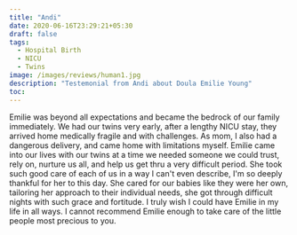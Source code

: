 ```yaml
---
title: "Andi"
date: 2020-06-16T23:29:21+05:30
draft: false
tags:
  - Hospital Birth
  - NICU
  - Twins
image: /images/reviews/human1.jpg
description: "Testemonial from Andi about Doula Emilie Young"
toc:
---
```


Emilie was beyond all expectations and became the bedrock of our family immediately. We had our twins very early, after a lengthy NICU stay, they arrived home medically fragile and with challenges. As mom, I also had a dangerous delivery, and came home with limitations myself. Emilie came into our lives with our twins at a time we needed someone we could trust, rely on, nurture us all, and help us get thru a very difficult period. She took such good care of each of us in a way I can't even describe, I'm so deeply thankful for her to this day. She cared for our babies like they were her own, tailoring her approach to their individual needs, she got through difficult nights with such grace and fortitude. I truly wish I could have Emilie in my life in all ways. I cannot recommend Emilie enough to take care of the little people most precious to you.
